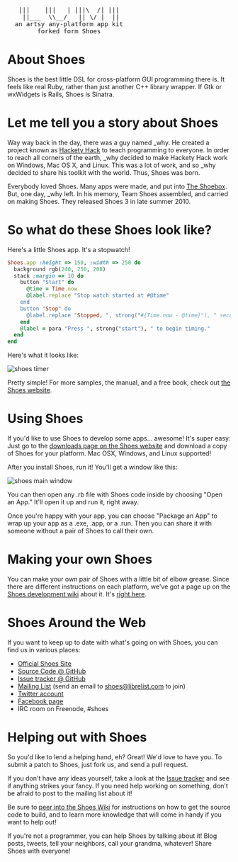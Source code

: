 <pre>
   |||    |||   | |||\  /| |||
    ||___  \\__/   || \/ |  || 
  an artsy any-platform app kit
        forked form Shoes
</pre>

# About Shoes

Shoes is the best little DSL for cross-platform GUI programming there is. It feels like real Ruby, rather than just another C++ library wrapper. If Gtk or wxWidgets is Rails, Shoes is Sinatra.

# Let me tell you a story about Shoes

  Way way back in the day, there was a guy named \_why. He created a project known as [Hackety Hack](http://hackety-hack.com) to teach programming to everyone. In order to reach all corners of the earth, \_why decided to make Hackety Hack work on Windows, Mac OS X, and Linux. This was a lot of work, and so \_why decided to share his toolkit with the world. Thus, Shoes was born.

Everybody loved Shoes. Many apps were made, and put into [The Shoebox](http://the-shoebox.org/). But, one day, \_why left. In his memory, Team Shoes assembled, and carried on making Shoes. They released Shoes 3 in late summer 2010.

# So what do these Shoes look like?

Here's a little Shoes app. It's a stopwatch!

```ruby
Shoes.app :height => 150, :width => 250 do
  background rgb(240, 250, 208)
  stack :margin => 10 do
    button "Start" do
      @time = Time.now
      @label.replace "Stop watch started at #@time"
    end
    button "Stop" do
      @label.replace "Stopped, ", strong("#{Time.now - @time}"), " seconds elapsed."
    end
    @label = para "Press ", strong("start"), " to begin timing."
  end
end
```

Here's what it looks like:

![shoes timer](https://github.com/shoes/shoes/raw/develop/manual-snapshots/simple-timer.png)

Pretty simple! For more samples, the manual, and a free book, check out [the Shoes website](http://shoesrb.com/).

# Using Shoes

If you'd like to use Shoes to develop some apps... awesome! It's super easy: Just go to the [downloads page on the Shoes website](http://shoesrb.com/downloads) and download a copy of Shoes for your platform. Mac OSX, Windows, and Linux supported!

After you install Shoes, run it! You'll get a window like this:

![shoes main window](https://github.com/shoes/shoes/raw/develop/static/shoes_main_window.png)

You can then open any .rb file with Shoes code inside by choosing "Open an App." It'll open it up and run it, right away.

Once you're happy with your app, you can choose "Package an App" to wrap up your app as a .exe, .app, or a .run. Then you can share it with someone without a pair of Shoes to call their own.

# Making your own Shoes

You can make your own pair of Shoes with a little bit of elbow grease. Since there are different instructions on each platform, we've got a page up on the [Shoes development wiki](http://github.com/shoes/shoes/wiki) about it. It's [right here](https://github.com/shoes/shoes/wiki/Building-Shoes).

# Shoes Around the Web

If you want to keep up to date with what's going on with Shoes, you can find us in various places:

* [Official Shoes Site](http://shoesrb.com/)
* [Source Code @ GitHub](http://github.com/shoes/shoes)
* [Issue tracker @ GitHub](http://github.com/shoes/shoes/issues)
* [Mailing List](http://librelist.com/browser/shoes/) (send an email to shoes@librelist.com to join)
* [Twitter account](http://twitter.com/shoooesrb)
* [Facebook page](http://www.facebook.com/pages/Shoes/132605040125019)
* IRC room on Freenode, #shoes

# Helping out with Shoes

So you'd like to lend a helping hand, eh? Great! We'd love to have you. To submit a patch to Shoes, just fork us, and send a pull request.

If you don't have any ideas yourself, take a look at the [Issue tracker](http://github.com/shoes/shoes/issues) and see if anything strikes your fancy. If you need help working on something, don't be afraid to post to the mailing list about it!

Be sure to [peer into the Shoes Wiki](https://github.com/shoes/shoes/wiki) for instructions on how to get the source code to build, and to learn more knowledge that will come in handy if you want to help out!

If you're not a programmer, you can help Shoes by talking about it! Blog posts, tweets, tell your neighbors, call your grandma, whatever! Share Shoes with everyone!